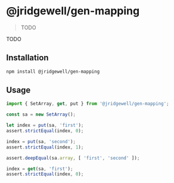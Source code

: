 # @jridgewell/gen-mapping

> TODO

TODO

## Installation

```sh
npm install @jridgewell/gen-mapping
```

## Usage

```js
import { SetArray, get, put } from '@jridgewell/gen-mapping';

const sa = new SetArray();

let index = put(sa, 'first');
assert.strictEqual(index, 0);

index = put(sa, 'second');
assert.strictEqual(index, 1);

assert.deepEqual(sa.array, [ 'first', 'second' ]);

index = get(sa, 'first');
assert.strictEqual(index, 0);
```
